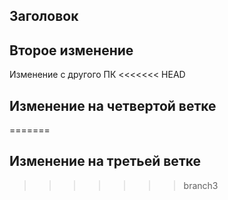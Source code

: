 ## Заголовок
## Второе изменение
Изменение с другого ПК
<<<<<<< HEAD
## Изменение на четвертой ветке
=======
## Изменение на третьей ветке
>>>>>>> branch3
